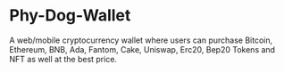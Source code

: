 # Phy-Dog-Wallet
A web/mobile cryptocurrency wallet where users can purchase Bitcoin, Ethereum, BNB, Ada, Fantom, Cake, Uniswap, Erc20, Bep20 Tokens and NFT as well at the best price.

